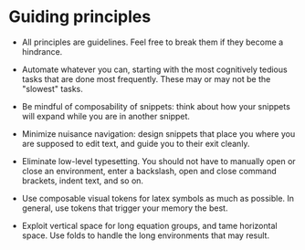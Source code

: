 
                                                                             
                                                                            
# Guiding principles                                   


* All principles are guidelines.  Feel free to break them if they
	become a hindrance.

*	Automate whatever you can, starting with the most cognitively
	tedious tasks that are done most frequently.  These may or may
	not be the "slowest" tasks.  

*	Be mindful of composability of snippets: think about how your
	snippets will expand while you are in another snippet.

*	Minimize nuisance navigation: design snippets that place you
	where you are supposed to edit text, and guide you to their exit
	cleanly.

*	Eliminate low-level typesetting.  You should not have to manually
	open or close an environment, enter a backslash, open and close
	command brackets, indent text, and so on.

*	Use composable visual tokens for latex symbols as much as
	possible.  In general, use tokens that trigger your memory the
	best.

*	Exploit vertical space for long equation groups, and tame
	horizontal space.  Use folds to handle the long environments that
	may result.
        

